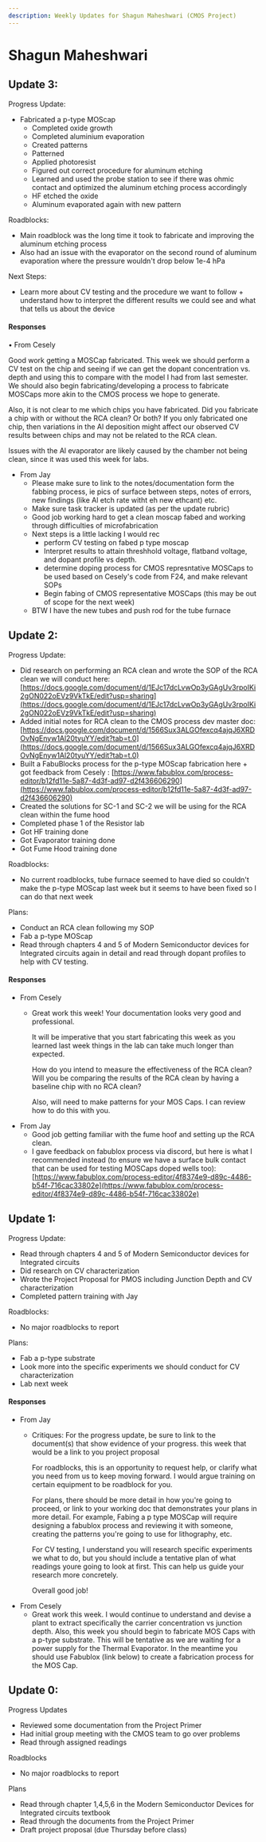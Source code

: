```yaml
---
description: Weekly Updates for Shagun Maheshwari (CMOS Project)
---
```


# Shagun Maheshwari

## Update 3:

Progress Update:

* Fabricated a p-type MOScap&#x20;
  * Completed oxide growth&#x20;
  * Completed aluminium evaporation&#x20;
  * Created patterns&#x20;
  * Patterned&#x20;
  * Applied photoresist&#x20;
  * Figured out correct procedure for aluminum etching&#x20;
  * Learned and used the probe station to see if there was ohmic contact and optimized the aluminum etching process accordingly&#x20;
  * HF etched the oxide&#x20;
  * Aluminum evaporated again with new pattern&#x20;



Roadblocks:

* Main roadblock was the long time it took to fabricate and improving the aluminum etching process
* Also had an issue with the evaporator on the second round of aluminum evaporation where the pressure wouldn't drop below 1e-4 hPa&#x20;

Next Steps:

* Learn more about CV testing and the procedure we want to follow + understand how to interpret the different results we could see and what that tells us about the device&#x20;

#### Responses

• From Cesely

Good work getting a MOSCap fabricated. This week we should perform a CV test on the chip and seeing if we can get the dopant concentration vs. depth and using this to compare with the model I had from last semester. We should also begin fabricating/developing a process to fabricate MOSCaps more akin to the CMOS process we hope to generate.

Also, it is not clear to me which chips you have fabricated. Did you fabricate a chip with or without the RCA clean? Or both?  If you only fabricated one chip, then variations in the Al deposition might affect our observed CV results between chips and may not be related to the RCA clean.

Issues with the Al evaporator are likely caused by the chamber not being clean, since it was used this week for labs.

* From Jay
  * Please make sure to link to the notes/documentation form the fabbing process, ie pics of surface between steps, notes of errors, new findings (like Al etch rate witht eh new ethcant) etc.&#x20;
  * Make sure task tracker is updated (as per the update rubric)
  * Good job working hard to get a clean moscap fabed and working through difficulties of microfabrication
  * Next steps is a little lacking I would rec
    * perform CV testing on fabed p type moscap
    * Interpret results to attain threshhold voltage, flatband voltage, and dopant profile vs depth.
    * determine doping process for CMOS represntative MOSCaps to be used based on Cesely's code from F24, and make relevant SOPs
    * Begin fabing of CMOS representative MOSCaps (this may be out of scope for the next week)
  * BTW I have the new tubes and push rod for the tube furnace

## Update 2:

Progress Update:

* Did research on performing an RCA clean and wrote the SOP of the RCA clean we will conduct here: [https://docs.google.com/document/d/1EJc17dcLvwOp3yGAgUv3rpoIKi2gON022oEVz9VkTkE/edit?usp=sharing](https://docs.google.com/document/d/1EJc17dcLvwOp3yGAgUv3rpoIKi2gON022oEVz9VkTkE/edit?usp=sharing)
* Added initial notes for RCA clean to the CMOS process dev master doc: [https://docs.google.com/document/d/1566Sux3ALGOfexcq4ajqJ6XRDOvNgEnyw1Al20tyuYY/edit?tab=t.0](https://docs.google.com/document/d/1566Sux3ALGOfexcq4ajqJ6XRDOvNgEnyw1Al20tyuYY/edit?tab=t.0)
* Built a FabuBlocks process for the p-type MOScap fabrication here + got feedback from Cesely : [https://www.fabublox.com/process-editor/b12fd11e-5a87-4d3f-ad97-d2f436606290](https://www.fabublox.com/process-editor/b12fd11e-5a87-4d3f-ad97-d2f436606290)
* Created the solutions for SC-1 and SC-2 we will be using for the RCA clean within the fume hood
* Completed phase 1 of the Resistor lab&#x20;
* Got HF training done&#x20;
* Got Evaporator training done&#x20;
* Got Fume Hood training done&#x20;



Roadblocks:&#x20;

* No current roadblocks, tube furnace seemed to have died so couldn't make the p-type MOScap last week but it seems to have been fixed so I can do that next week



Plans:&#x20;

* Conduct an RCA clean following my SOP
* Fab a p-type MOScap
* Read through chapters 4 and 5 of Modern Semiconductor devices for Integrated circuits again in detail and read through dopant profiles to help with CV testing.



#### Responses

* From Cesely
  *   Great work this week! Your documentation looks very good and professional.

      It will be imperative that you start fabricating this week as you learned last week things in the lab can take much longer than expected.

      How do you intend to measure the effectiveness of the RCA clean? Will you be comparing the results of the RCA clean by having a baseline chip with no RCA clean?

      Also, will need to make patterns for your MOS Caps. I can review how to do this with you.
* From Jay
  * Good job getting familiar with the fume hoof and setting up the RCA clean.&#x20;
  * I gave feedback on fabublox process via discord, but here is what I recommended instead (to ensure we have a surface bulk contact that can be used for testing MOSCaps doped wells too): [https://www.fabublox.com/process-editor/4f8374e9-d89c-4486-b54f-716cac33802e](https://www.fabublox.com/process-editor/4f8374e9-d89c-4486-b54f-716cac33802e)

## Update 1:

Progress Update:

* Read through chapters 4 and 5 of Modern Semiconductor devices for Integrated circuits&#x20;
* Did research on CV characterization&#x20;
* Wrote the Project Proposal for PMOS including Junction Depth and CV characterization&#x20;
* Completed pattern training with Jay



Roadblocks:&#x20;

* No major roadblocks to report&#x20;

Plans:&#x20;

* Fab a p-type substrate&#x20;
* Look more into the specific experiments we should conduct for CV characterization&#x20;
* Lab next week&#x20;

#### Responses

* From Jay
  *   Critiques: For the progress update, be sure to link to the document(s) that show evidence of your progress. this week that would be a link to you project proposal

      For roadblocks, this is an opportunity to request help, or clarify what you need from us to keep moving forward. I would argue training on certain equipment to be roadblock for you.

      For plans, there should be more detail in how you're going to proceed, or link to your working doc that demonstrates your plans in more detail. For example, Fabing a p type MOSCap will require designing a fabublox process and reviewing it with someone, creating the patterns you're going to use for lithography, etc.

      For CV testing, I understand you will research specific experiments we what to do, but you should include a tentative plan of what readings youre going to look at first. This can help us guide your research more concretely.

      Overall good job!
* From Cesely
  * Great work this week. I would continue to understand and devise a plant to extract specifically the carrier concentration vs junction depth. Also, this week you should begin to fabricate MOS Caps with a p-type substrate. This will be tentative as we are waiting for a power supply for the Thermal Evaporator. In the meantime you should use Fabublox (link below) to create a fabrication process for the MOS Cap.

## Update 0:

Progress Updates

* Reviewed some documentation from the Project Primer&#x20;
* Had initial group meeting with the CMOS team to go over problems&#x20;
* Read through assigned readings&#x20;



Roadblocks

* No major roadblocks to report&#x20;



Plans

* Read through chapter 1,4,5,6 in the Modern Semiconductor Devices for Integrated circuits textbook&#x20;
* Read through the documents from the Project Primer&#x20;
* Draft project proposal (due Thursday before class)







